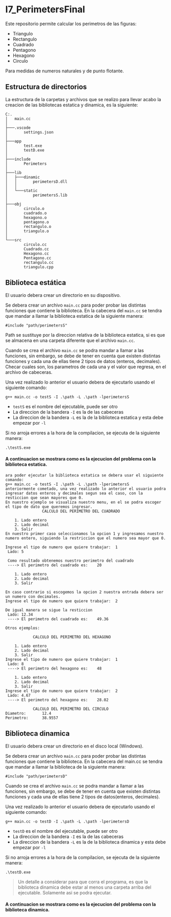 # I7_PerimetersFinal

Este repositorio permite calcular los perimetros de las figuras: 
- Triangulo 
- Rectangulo  
- Cuadrado 
- Pentagono 
- Hexagono 
- Circulo 

Para medidas de numeros naturales y de punto flotante.


## Estructura de directorios

La estructura de la carpetas y archivos que se realizo para llevar acabo la creacion de las bibliotecas estatica y dinamica, es la siguiente:

```
C:.
│   main.cc
│
├───.vscode
│       settings.json
│
├───app
│       test.exe
│       testD.exe
│
├───include
│       Perimeters
│
├───lib
│   ├───dinamic
│   │       perimetersD.dll
│   │
│   └───static
│           perimetersS.lib
│
├───obj
│       circulo.o
│       cuadrado.o
│       hexagono.o
│       pentagono.o
│       rectangulo.o
│       triangulo.o
│
└───src
        circulo.cc
        Cuadrado.cc
        Hexagono.cc
        Pentagono.cc
        rectangulo.cc
        triangulo.cpp
```



## Biblioteca estática

El usuario debera crear un directorio en su dispositivo.

Se debera crear un archivo `main.cc` para poder probar las distintas funciones que contiene la biblioteca. En la cabecera del `main.cc` se tendra que mandar a llamar la biblioteca estatica de la siguiente manera:

`#include "path/perimetersS"`

Path se sustituye por la direccion relativa de la biblioteca estatica, si es que se almacena en una carpeta diferente que el archivo `main.cc`.

Cuando se crea el archivo `main.cc` se podra mandar a llamar a las funciones, sin embargo, se debe de tener en cuenta que existen distintas funciones y cada una de ellas tiene 2 tipos de datos (enteros, decimales). Checar cuales son, los parametros de cada una y el valor que regresa, en el archivo de cabeceras.

Una vez realizado lo anterior el usuario debera de ejecutarlo usando el siguiente comando:

`g++ main.cc -o testS -I .\path -L .\path -lperimetersS`
- `testS` es el nombre del ejecutable, puede ser otro
- La direccion de la bandera `-I` es la de las cabeceras 
- La direccion de la bandera `-L` es la de la biblioteca estatica y esta debe empezar por `-l`

Si no arroja errores a la hora de la compilacion, se ejecuta de la siguiente manera:

`.\testS.exe`

#### A continuacion se mostrara como es la ejecucion del problema con la biblioteca estatica.

```
ara poder ejecutar la biblioteca estatica se debera usar el siguiente comando:
g++ main.cc -o testS -I .\path -L .\path -lperimetersS
anteriormente cometado, una vez realizado lo anterior el usuario podra ingresar datos enteros y decimales segun sea el caso, con la resticcion que sean mayores que 0.
En nuestro ejemplo se visualiza nuestro menu, en el se podra escoger el tipo de dato que queremos ingresar.
                CALCULO DEL PERIMETRO DEL CUADRADO

    1. Lado entero
    2. Lado decimal
    3. Salir
En nuestro primer caso seleccionamos la opcion 1 y ingresamos nuestro numero entero, siguiendo la restriccion que el numero sea mayor que 0.

Ingrese el tipo de numero que quiere trabajar:  1
 Lado: 5

 Como resultado obtenemos nuestro perimetro del cuadrado
 ----> El perimetro del cuadrado es:    20 

    1. Lado entero
    2. Lado decimal
    3. Salir

En caso contrario si escogemos la opcion 2 nuestra entrada debera ser un numero con decimales.
Ingrese el tipo de numero que quiere trabajar:  2

De igual manera se sigue la resticcion
 Lado: 12.34
 ----> El perimetro del cuadrado es:    49.36 

Otros ejemplos:

            CALCULO DEL PERIMETRO DEL HEXAGONO

    1. Lado entero
    2. Lado decimal
    3. Salir
Ingrese el tipo de numero que quiere trabajar:  1
 Lado: 8
 ----> El perimetro del hexagono es:    48 

    1. Lado entero
    2. Lado decimal
    3. Salir
Ingrese el tipo de numero que quiere trabajar:  2
 Lado: 4.67
 ----> El perimetro del hexagono es:    28.02 

            CALCULO DEL PERIMETRO DEL CIRCULO
Diametro:       12.4
Perimetro:      38.9557
```



## Biblioteca dinamica

El usuario debera crear un directorio en el disco local (Windows).

Se debera crear un archivo `main.cc` para poder probar las distintas funciones que contiene la biblioteca. En la cabecera del main.cc se tendra que mandar a llamar la biblioteca de la siguiente manera:

`#include "path/perimetersD"`

Cuando se crea el archivo `main.cc` se podra mandar a llamar a las funciones, sin embargo, se debe de tener en cuenta que existen distintas funciones y cada una de ellas tiene 2 tipos de datos(enteros, decimales).

Una vez realizado lo anterior el usuario debera de ejecutarlo usando el siguiente comando:

`g++ main.cc -o testD -I .\path -L .\path -lperimetersD`
- `testD` es el nombre del ejecutable, puede ser otro
- La direccion de la bandera `-I` es la de las cabeceras 
- La direccion de la bandera `-L` es la de la biblioteca dinamica y esta debe empezar por `-l`

Si no arroja errores a la hora de la compilacion, se ejecuta de la siguiente manera:

`.\testD.exe`

> Un detalle a considerar para que corra el programa, es que la biblioteca dinamica debe estar al menos una carpeta arriba del ejecutable. Solamente asi se podra ejecutar.

#### A continuacion se mostrara como es la ejecucion del problema con la biblioteca dinamica.

```

```

